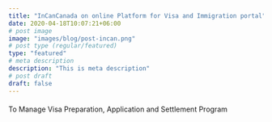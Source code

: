 ```yaml
---
title: "InCanCanada on online Platform for Visa and Immigration portal"
date: 2020-04-18T10:07:21+06:00
# post image
image: "images/blog/post-incan.png"
# post type (regular/featured)
type: "featured"
# meta description
description: "This is meta description"
# post draft
draft: false
---
```



#### 
To Manage Visa Preparation, Application and Settlement Program

